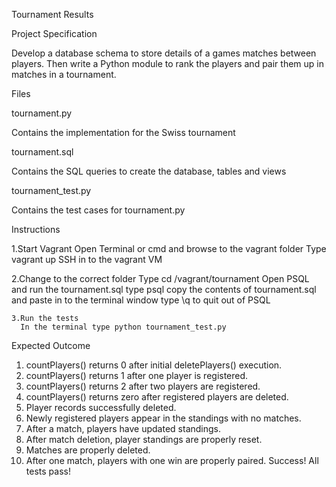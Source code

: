 Tournament Results

Project Specification

Develop a database schema to store details of a games matches between players.
Then write a Python module to rank the players and pair them up in matches in a tournament.

Files

tournament.py

Contains the implementation for the Swiss tournament

tournament.sql

Contains the SQL queries to create the database, tables and views

tournament_test.py

Contains the test cases for tournament.py


Instructions

1.Start Vagrant
  Open Terminal or cmd and browse to the vagrant folder
  Type vagrant up
  SSH in to the vagrant VM

  2.Change to the correct folder
    Type cd /vagrant/tournament
    Open PSQL and run the tournament.sql
    type psql
    copy the contents of tournament.sql and paste in to the terminal window
    type \q to quit out of PSQL

    3.Run the tests
      In the terminal type python tournament_test.py


Expected Outcome

1. countPlayers() returns 0 after initial deletePlayers() execution.
2. countPlayers() returns 1 after one player is registered.
3. countPlayers() returns 2 after two players are registered.
4. countPlayers() returns zero after registered players are deleted.
5. Player records successfully deleted.
6. Newly registered players appear in the standings with no matches.
7. After a match, players have updated standings.
8. After match deletion, player standings are properly reset.
9. Matches are properly deleted.
10. After one match, players with one win are properly paired.
Success!  All tests pass!
